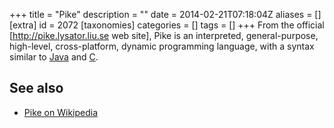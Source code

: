 +++
title = "Pike"
description = ""
date = 2014-02-21T07:18:04Z
aliases = []
[extra]
id = 2072
[taxonomies]
categories = []
tags = []
+++
From the official [http://pike.lysator.liu.se web site], Pike is an interpreted, general-purpose, high-level, cross-platform, dynamic programming language, with a syntax similar to [Java](https://rosettacode.org/wiki/Java) and [C](https://rosettacode.org/wiki/C).

## See also
* [Pike on Wikipedia](https://en.wikipedia.org/wiki/Pike_(programming_language))
